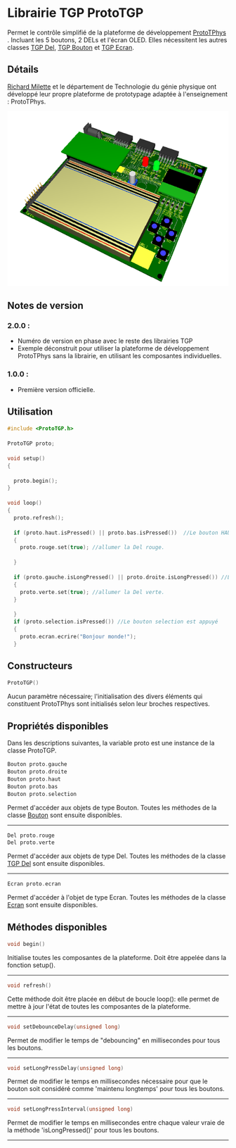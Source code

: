 # Librairie TGP ProtoTGP

Permet le contrôle simplifié de la plateforme de développement [ProtoTPhys](http://technophys.claurendeau.qc.ca/prototphys) . Incluant les 5 boutons, 2 DELs et l'écran OLED. Elles nécessitent les autres classes [TGP Del](https://github.com/TechnoPhysCAL/TGP_Del), [TGP Bouton](https://github.com/TechnoPhysCAL/TGP_Bouton) et [TGP Ecran](https://github.com/TechnoPhysCAL/TGP_Ecran).
## Détails

[Richard Milette](https://github.com/RMtgphys) et le département de Technologie du génie physique ont développé leur propre plateforme de prototypage adaptée à l'enseignement : ProtoTPhys.

![La plateforme ProtoTPhys 2V1.](ProtoTPhys_2V1.png)


## Notes de version

### 2.0.0 : 
 - Numéro de version en phase avec le reste des librairies TGP
 - Exemple déconstruit pour utiliser la plateforme de développement ProtoTPhys sans la librairie, en utilisant les composantes individuelles.

### 1.0.0 :
- Première version officielle.


## Utilisation

```cpp
#include <ProtoTGP.h> 

ProtoTGP proto;
 
void setup()
{

  proto.begin();
}

void loop()
{
  proto.refresh(); 
  
  if (proto.haut.isPressed() || proto.bas.isPressed())  //Le bouton HAUT ou BAS est appuyé
  {
    proto.rouge.set(true); //allumer la Del rouge.

  }

  if (proto.gauche.isLongPressed() || proto.droite.isLongPressed()) //Le bouton gauche ou droite est maintenu appuyé
  {
    proto.verte.set(true); //allumer la Del verte.
  }
  
  }
  if (proto.selection.isPressed()) //Le bouton selection est appuyé
  {
    proto.ecran.ecrire("Bonjour monde!");
  }
```

## Constructeurs
```cpp
ProtoTGP()

```
Aucun paramètre nécessaire; l'initialisation des divers éléments qui constituent ProtoTPhys sont initialisés selon leur broches respectives.


## Propriétés disponibles

Dans les descriptions suivantes, la variable proto est une instance de la classe ProtoTGP.

```cpp
Bouton proto.gauche
Bouton proto.droite
Bouton proto.haut
Bouton proto.bas
Bouton proto.selection
```
Permet d'accéder aux objets de type Bouton. Toutes les méthodes de la classe [Bouton](https://github.com/TechnoPhysCAL/TGP_Bouton) sont ensuite disponibles.

---
```cpp
Del proto.rouge
Del proto.verte
```
Permet d'accéder aux objets de type Del.  Toutes les méthodes de la classe [TGP Del](https://github.com/TechnoPhysCAL/TGP_Del) sont ensuite disponibles.

---
```cpp
Ecran proto.ecran
```
Permet d'accéder à l'objet de type Ecran.  Toutes les méthodes de la classe [Ecran](https://github.com/TechnoPhysCAL/TGP_Ecran) sont ensuite disponibles.

## Méthodes disponibles
```cpp
void begin()
```
Initialise toutes les composantes de la plateforme. Doit être appelée dans la fonction setup().

---
```cpp
void refresh()
```
Cette méthode doit être placée en début de boucle loop(): elle permet de mettre à jour l'état de toutes les composantes de la plateforme.

---
```cpp
void setDebounceDelay(unsigned long)
```
Permet de modifier le temps de "debouncing" en millisecondes pour tous les boutons.

---
```cpp
void setLongPressDelay(unsigned long)
```
Permet de modifier le temps en millisecondes nécessaire pour que le bouton soit considéré comme 'maintenu longtemps' pour tous les boutons.

---
```cpp
void setLongPressInterval(unsigned long)
```
Permet de modifier le temps en millisecondes entre chaque valeur vraie de la méthode  'isLongPressed()' pour tous les boutons.

---